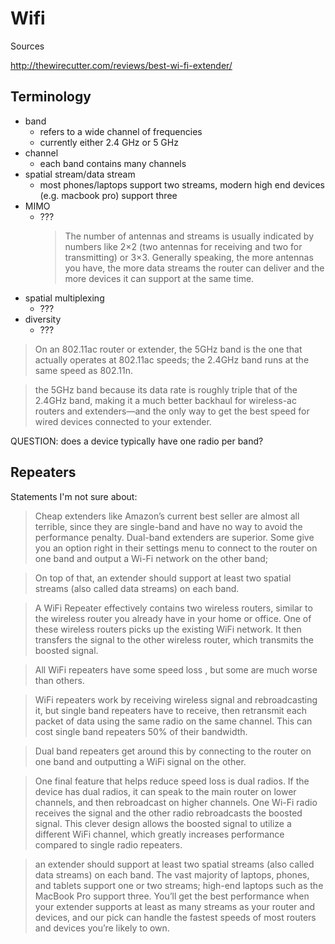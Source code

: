 # Wifi

Sources

http://thewirecutter.com/reviews/best-wi-fi-extender/

## Terminology

- band
    - refers to a wide channel of frequencies
    - currently either 2.4 GHz or 5 GHz
- channel
    - each band contains many channels
- spatial stream/data stream
    - most phones/laptops support two streams, modern high end devices (e.g.
      macbook pro) support three
- MIMO
    - ???
        > The number of antennas and streams is usually indicated by numbers
        > like 2×2 (two antennas for receiving and two for transmitting) or 3×3.
        > Generally speaking, the more antennas you have, the more data streams
        > the router can deliver and the more devices it can support at the same
        > time.
- spatial multiplexing
    - ???
- diversity
    - ???

> On an 802.11ac router or extender, the 5GHz band is the one that actually
> operates at 802.11ac speeds; the 2.4GHz band runs at the same speed as
> 802.11n.

> the 5GHz band because its data rate is roughly triple that of the 2.4GHz band,
> making it a much better backhaul for wireless-ac routers and extenders—and the
> only way to get the best speed for wired devices connected to your extender.

QUESTION: does a device typically have one radio per band?

## Repeaters

Statements I'm not sure about:

> Cheap extenders like Amazon’s current best seller are almost all terrible,
> since they are single-band and have no way to avoid the performance penalty.
> Dual-band extenders are superior. Some give you an option right in their
> settings menu to connect to the router on one band and output a Wi-Fi network
> on the other band;

> On top of that, an extender should support at least two spatial streams (also
> called data streams) on each band.

> A WiFi Repeater effectively contains two wireless routers, similar to the
> wireless router you already have in your home or office. One of these wireless
> routers picks up the existing WiFi network. It then transfers the signal to
> the other wireless router, which transmits the boosted signal.

> All WiFi repeaters have some speed loss , but some are much worse than others.

> WiFi repeaters work by receiving wireless signal and rebroadcasting it, but
> single band repeaters have to receive, then retransmit each packet of data
> using the same radio on the same channel. This can cost single band repeaters
> 50% of their bandwidth.

> Dual band repeaters get around this by connecting to the router on one band
> and outputting a WiFi signal on the other.

> One final feature that helps reduce speed loss is dual radios. If the device
> has dual radios, it can speak to the main router on lower channels, and then
> rebroadcast on higher channels. One Wi-Fi radio receives the signal and the
> other radio rebroadcasts the boosted signal. This clever design allows the
> boosted signal to utilize a different WiFi channel, which greatly increases
> performance compared to single radio repeaters.

> an extender should support at least two spatial streams (also called data
> streams) on each band. The vast majority of laptops, phones, and tablets
> support one or two streams; high-end laptops such as the MacBook Pro support
> three. You’ll get the best performance when your extender supports at least as
> many streams as your router and devices, and our pick can handle the fastest
> speeds of most routers and devices you’re likely to own.
